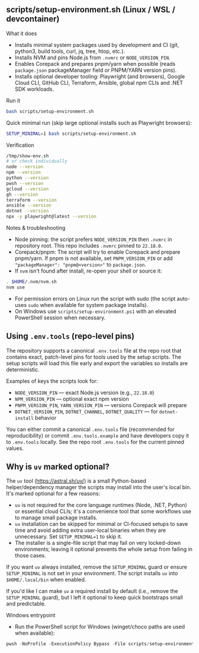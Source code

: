 scripts/setup-environment.sh (Linux / WSL / devcontainer)
------------------------------------------------------

What it does
- Installs minimal system packages used by development and CI (git, python3, build tools, curl, jq, tree, htop, etc.).
- Installs NVM and pins Node.js from `.nvmrc` or `NODE_VERSION_PIN`.
- Enables Corepack and prepares pnpm/yarn when possible (reads `package.json` packageManager field or PNPM/YARN version pins).
- Installs optional developer tooling: Playwright (and browsers), Google Cloud CLI, GitHub CLI, Terraform, Ansible, global npm CLIs and .NET SDK workloads.

Run it
```bash
bash scripts/setup-environment.sh
```

Quick minimal run (skip large optional installs such as Playwright browsers):

```bash
SETUP_MINIMAL=1 bash scripts/setup-environment.sh
```

Verification
```bash
/tmp/show-env.sh
# or check individually
node --version
npm --version
python --version
pwsh --version
gcloud --version
gh --version
terraform --version
ansible --version
dotnet --version
npx -y playwright@latest --version
```

Notes & troubleshooting
- Node pinning: the script prefers `NODE_VERSION_PIN` then `.nvmrc` in repository root. This repo includes `.nvmrc` pinned to `22.18.0`.
- Corepack/pnpm: The script will try to enable Corepack and prepare pnpm/yarn. If pnpm is not available, set `PNPM_VERSION_PIN` or add `"packageManager": "pnpm@<version>"` to `package.json`.
- If `nvm` isn't found after install, re-open your shell or source it:

```bash
. $HOME/.nvm/nvm.sh
nvm use
```

- For permission errors on Linux run the script with sudo (the script auto-uses `sudo` when available for system package installs).
- On Windows use `scripts/setup-environment.ps1` with an elevated PowerShell session when necessary.

Using `.env.tools` (repo-level pins)
-----------------------------------

The repository supports a canonical `.env.tools` file at the repo root that contains exact, patch-level pins for tools used by the setup scripts. The setup scripts will load this file early and export the variables so installs are deterministic.

Examples of keys the scripts look for:
- `NODE_VERSION_PIN` — exact Node.js version (e.g., `22.18.0`)
- `NPM_VERSION_PIN` — optional exact npm version
- `PNPM_VERSION_PIN`, `YARN_VERSION_PIN` — versions Corepack will prepare
- `DOTNET_VERSION_PIN`, `DOTNET_CHANNEL`, `DOTNET_QUALITY` — for `dotnet-install` behavior

You can either commit a canonical `.env.tools` file (recommended for reproducibility) or commit `.env.tools.example` and have developers copy it to `.env.tools` locally. See the repo root `.env.tools` for the current pinned values.

Why is `uv` marked optional?
--------------------------------
The `uv` tool (https://astral.sh/uv/) is a small Python-based helper/dependency manager the scripts may install into the user's local bin. It's marked optional for a few reasons:

- `uv` is not required for the core language runtimes (Node, .NET, Python) or essential cloud CLIs; it's a convenience tool that some workflows use to manage small package installs.
- `uv` installation can be skipped for minimal or CI-focused setups to save time and avoid adding extra user-local binaries when they are unnecessary. Set `SETUP_MINIMAL=1` to skip it.
- The installer is a single-file script that may fail on very locked-down environments; leaving it optional prevents the whole setup from failing in those cases.

If you want `uv` always installed, remove the `SETUP_MINIMAL` guard or ensure `SETUP_MINIMAL` is not set in your environment. The script installs `uv` into `$HOME/.local/bin` when enabled.

If you'd like I can make `uv` a required install by default (i.e., remove the `SETUP_MINIMAL` guard), but I left it optional to keep quick bootstraps small and predictable.

Windows entrypoint
- Run the PowerShell script for Windows (winget/choco paths are used when available):

```powershell
pwsh -NoProfile -ExecutionPolicy Bypass -File scripts/setup-environment.ps1
```

